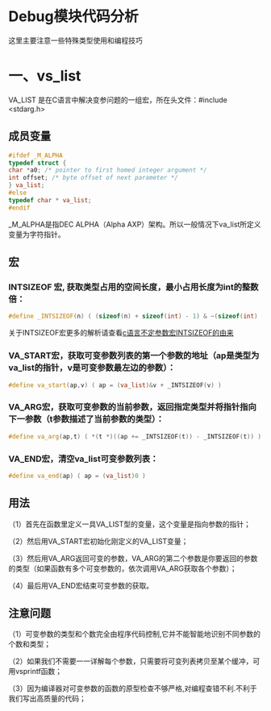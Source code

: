 # Debug模块代码分析
这里主要注意一些特殊类型使用和编程技巧
# 一、vs_list
VA_LIST 是在C语言中解决变参问题的一组宏，所在头文件：#include <stdarg.h>
## 成员变量
```C++
#ifdef _M_ALPHA
typedef struct {
char *a0; /* pointer to first homed integer argument */
int offset; /* byte offset of next parameter */
} va_list;
#else
typedef char * va_list;
#endif
```
_M_ALPHA是指DEC ALPHA（Alpha AXP）架构。所以一般情况下va_list所定义变量为字符指针。

## 宏
### INTSIZEOF 宏, 获取类型占用的空间长度，最小占用长度为int的整数倍：
```C++
#define _INTSIZEOF(n) ( (sizeof(n) + sizeof(int) - 1) & ~(sizeof(int) - 1) )
```
关于INTSIZEOF宏更多的解析请查看[c语言不定参数宏INTSIZEOF的由来](https://github.com/Huoke/BookNote/blob/master/Squid%E4%BB%A3%E7%90%86%E6%9C%8D%E5%8A%A1%E5%99%A8%E5%85%A5%E9%97%A8%E6%8C%87%E5%8D%97/Debug%E6%A8%A1%E5%9D%97%E5%88%86%E6%9E%90/c%E8%AF%AD%E8%A8%80%E4%B8%8D%E5%AE%9A%E5%8F%82%E6%95%B0%E5%AE%8FINTSIZEOF%E7%9A%84%E7%94%B1%E6%9D%A5.md)
### VA_START宏，获取可变参数列表的第一个参数的地址（ap是类型为va_list的指针，v是可变参数最左边的参数）：
```C++
#define va_start(ap,v) ( ap = (va_list)&v + _INTSIZEOF(v) )
```
### VA_ARG宏，获取可变参数的当前参数，返回指定类型并将指针指向下一参数（t参数描述了当前参数的类型）：
```C++
#define va_arg(ap,t) ( *(t *)((ap += _INTSIZEOF(t)) - _INTSIZEOF(t)) )
```
### VA_END宏，清空va_list可变参数列表：
```C++
#define va_end(ap) ( ap = (va_list)0 )
```
## 用法
（1）首先在函数里定义一具VA_LIST型的变量，这个变量是指向参数的指针；

（2）然后用VA_START宏初始化刚定义的VA_LIST变量；

（3）然后用VA_ARG返回可变的参数，VA_ARG的第二个参数是你要返回的参数的类型（如果函数有多个可变参数的，依次调用VA_ARG获取各个参数）；

（4）最后用VA_END宏结束可变参数的获取。

## 注意问题
（1）可变参数的类型和个数完全由程序代码控制,它并不能智能地识别不同参数的个数和类型；

（2）如果我们不需要一一详解每个参数，只需要将可变列表拷贝至某个缓冲，可用vsprintf函数；

（3）因为编译器对可变参数的函数的原型检查不够严格,对编程查错不利.不利于我们写出高质量的代码；
